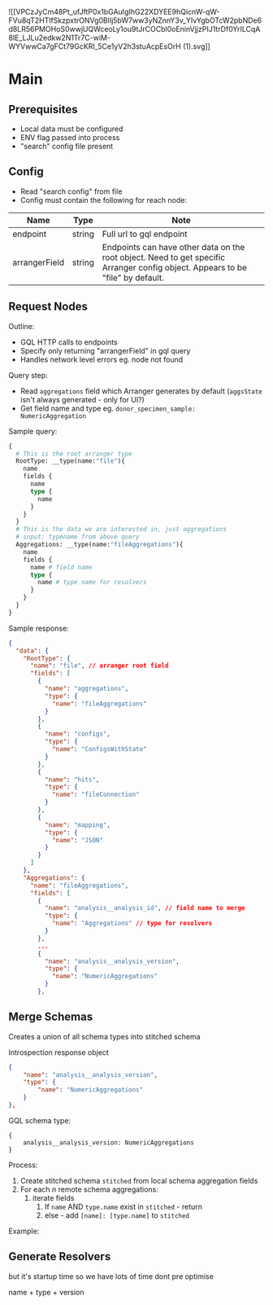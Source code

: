 



![[VPCzJyCm48Pt_ufJftP0x1bGAuIgIhG22XDYEE9hQicnW-qW-FVu8qT2HTlfSkzpxtrONVg0BlIj5bW7ww3yNZnnY3v_YIvYgbOTcW2pbNDe6d8LR56PMOHoS0wwjUQWceoLy1ou9tJrCOCbl0oEninVjjzPIJ1trDf0YrILCqA8lE_LJLu2edkw2N1Tr7C-wiM-WYVwwCa7gFCt79GcKRI_5Ce1yV2h3stuAcpEsOrH (1).svg]]



# Main

## Prerequisites
- Local data must be configured
- ENV flag passed into process
- "search" config file present
  
## Config
- Read "search config" from file
- Config must contain the following for reach node:

| Name          | Type   | Note                                                                                                                            |
| ------------- | ------ | ------------------------------------------------------------------------------------------------------------------------------- |
| endpoint      | string | Full url to gql endpoint                                                                                                        |
| arrangerField | string | Endpoints can have other data on the root object. Need to get specific Arranger config object. Appears to be "file" by default. |
## Request Nodes
Outline:
- GQL HTTP calls to endpoints
- Specify only returning "arrangerField" in gql query
- Handles network level errors eg. node not found

Query step:
- Read `aggregations` field which Arranger generates by default (`aggsState` isn't always generated - only for UI?)
- Get field name and type eg.  `donor_specimen_sample: NumericAggregation`

Sample query:
```graphql
{
  # This is the root arranger type
  RootType: __type(name:"file"){
    name
    fields {
      name
      type {
        name
      }
    }
  }
  # This is the data we are interested in, just aggregations
  # input: typename from above query
  Aggregations: __type(name:"fileAggregations"){
    name
    fields {
      name # field name
      type {
        name # type name for resolvers
      }
    }
  }
}
```

Sample response:
```json
{
  "data": {
    "RootType": {
      "name": "file", // arranger root field
      "fields": [
        {
          "name": "aggregations",
          "type": {
            "name": "fileAggregations"
          }
        },
        {
          "name": "configs",
          "type": {
            "name": "ConfigsWithState"
          }
        },
        {
          "name": "hits",
          "type": {
            "name": "fileConnection"
          }
        },
        {
          "name": "mapping",
          "type": {
            "name": "JSON"
          }
        }
      ]
    },
    "Aggregations": {
      "name": "fileAggregations",
      "fields": [
        {
          "name": "analysis__analysis_id", // field name to merge
          "type": {
            "name": "Aggregations" // type for resolvers
          }
        },
        ...
        {
          "name": "analysis__analysis_version",
          "type": {
            "name": "NumericAggregations"
          }
        },
```

## Merge Schemas
Creates a union of all schema types into stitched schema

Introspection response object
```json
{
	"name": "analysis__analysis_version",
	"type": {
		"name": "NumericAggregations"
	}
},
```

GQL schema type:
```gql
{
	analysis__analysis_version: NumericAggregations
}
```

Process:
1. Create stitched schema `stitched` from local schema aggregation fields
3. For each *n* remote schema aggregations:
	1. iterate fields
		1. If `name` AND `type.name` exist in `stitched` - return
		2. else - add `[name]: [type.name]`  to `stitched` 
		   
Example:

## Generate Resolvers



but it's startup time so we have lots of time dont pre optimise

name + type + version
